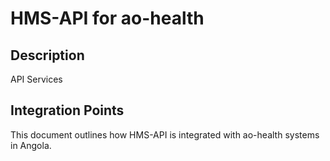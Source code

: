 # HMS-API for ao-health

## Description

API Services

## Integration Points

This document outlines how HMS-API is integrated with ao-health systems in Angola.
